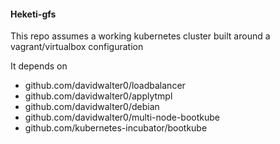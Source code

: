 #### Heketi-gfs
This repo assumes a working kubernetes cluster built around a vagrant/virtualbox configuration

It depends on

- github.com/davidwalter0/loadbalancer
- github.com/davidwalter0/applytmpl
- github.com/davidwalter0/debian
- github.com/davidwalter0/multi-node-bootkube
- github.com/kubernetes-incubator/bootkube


